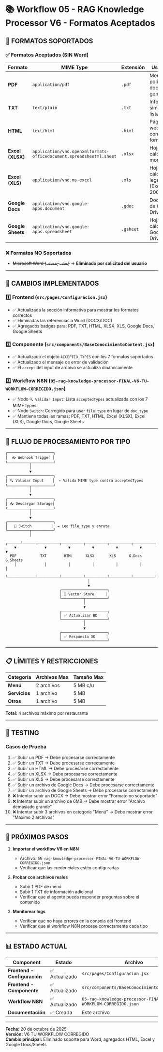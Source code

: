 # 📚 Workflow 05 - RAG Knowledge Processor V6 - Formatos Aceptados

## 📄 **FORMATOS SOPORTADOS**

### ✅ Formatos Aceptados (SIN Word)

| Formato | MIME Type | Extensión | Uso Típico |
|---------|-----------|-----------|------------|
| **PDF** | `application/pdf` | `.pdf` | Menús, políticas, documentos generales |
| **TXT** | `text/plain` | `.txt` | Información simple, listas, textos |
| **HTML** | `text/html` | `.html` | Páginas web, contenido formateado |
| **Excel (XLSX)** | `application/vnd.openxmlformats-officedocument.spreadsheetml.sheet` | `.xlsx` | Hojas de cálculo modernas |
| **Excel (XLS)** | `application/vnd.ms-excel` | `.xls` | Hojas de cálculo legacy (Excel 97-2003) |
| **Google Docs** | `application/vnd.google-apps.document` | `.gdoc` | Documentos de Google Drive |
| **Google Sheets** | `application/vnd.google-apps.spreadsheet` | `.gsheet` | Hojas de cálculo de Google Drive |

### ❌ Formatos NO Soportados

- ~~Microsoft Word (`.docx`, `.doc`)~~ → **Eliminado por solicitud del usuario**

---

## 🔄 **CAMBIOS IMPLEMENTADOS**

### 1️⃣ **Frontend (`src/pages/Configuracion.jsx`)**
- ✅ Actualizada la sección informativa para mostrar los formatos correctos
- ✅ Eliminadas las referencias a Word (DOCX/DOC)
- ✅ Agregados badges para: PDF, TXT, HTML, XLSX, XLS, Google Docs, Google Sheets

### 2️⃣ **Componente (`src/components/BaseConocimientoContent.jsx`)**
- ✅ Actualizado el objeto `ACCEPTED_TYPES` con los 7 formatos soportados
- ✅ Actualizado el mensaje de error de validación
- ✅ El `accept` del input de archivo se actualiza dinámicamente

### 3️⃣ **Workflow N8N (`05-rag-knowledge-processor-FINAL-V6-TU-WORKFLOW-CORREGIDO.json`)**
- ✅ Nodo `🔍 Validar Input`: Lista `acceptedTypes` actualizada con los 7 MIME types
- ✅ Nodo `Switch`: Corregido para usar `file_type` en lugar de `doc_type`
- ✅ Mantiene todas las ramas: PDF, TXT, HTML, Excel (XLSX), Excel (XLS), Google Docs, Google Sheets

---

## 🎯 **FLUJO DE PROCESAMIENTO POR TIPO**

```
┌─────────────────────┐
│  📥 Webhook Trigger │
└──────────┬──────────┘
           │
           ▼
┌─────────────────────┐
│ 🔍 Validar Input    │  ← Valida MIME type contra acceptedTypes
└──────────┬──────────┘
           │
           ▼
┌─────────────────────┐
│ 📥 Descargar Storage│
└──────────┬──────────┘
           │
           ▼
┌─────────────────────┐
│   🔀 Switch         │  ← Lee file_type y enruta
└──────────┬──────────┘
           │
    ┌──────┴──────┬──────────┬──────────┬──────────┬──────────┬──────────┐
    ▼             ▼          ▼          ▼          ▼          ▼          ▼
  PDF           TXT        HTML      XLSX       XLS      G.Docs   G.Sheets
    │             │          │          │          │          │          │
    └─────────────┴──────────┴──────────┴──────────┴──────────┴──────────┘
                                      │
                                      ▼
                         ┌─────────────────────┐
                         │ 💾 Vector Store     │
                         └──────────┬──────────┘
                                    │
                                    ▼
                         ┌─────────────────────┐
                         │ ✅ Actualizar BD    │
                         └──────────┬──────────┘
                                    │
                                    ▼
                         ┌─────────────────────┐
                         │ ✅ Respuesta OK     │
                         └─────────────────────┘
```

---

## 📋 **LÍMITES Y RESTRICCIONES**

| Categoría | Archivos Max | Tamaño Max |
|-----------|--------------|------------|
| **Menú** | 2 archivos | 5 MB c/u |
| **Servicios** | 1 archivo | 5 MB |
| **Otros** | 1 archivo | 5 MB |

**Total:** 4 archivos máximo por restaurante

---

## 🧪 **TESTING**

### Casos de Prueba

1. ✅ Subir un PDF → Debe procesarse correctamente
2. ✅ Subir un TXT → Debe procesarse correctamente
3. ✅ Subir un HTML → Debe procesarse correctamente
4. ✅ Subir un XLSX → Debe procesarse correctamente
5. ✅ Subir un XLS → Debe procesarse correctamente
6. ✅ Subir un archivo de Google Docs → Debe procesarse correctamente
7. ✅ Subir un archivo de Google Sheets → Debe procesarse correctamente
8. ❌ Intentar subir un DOCX → Debe mostrar error "Formato no soportado"
9. ❌ Intentar subir un archivo de 6MB → Debe mostrar error "Archivo demasiado grande"
10. ❌ Intentar subir 3 archivos en categoría "Menú" → Debe mostrar error "Máximo 2 archivos"

---

## 🚀 **PRÓXIMOS PASOS**

1. **Importar el workflow V6 en N8N**
   - Archivo: `05-rag-knowledge-processor-FINAL-V6-TU-WORKFLOW-CORREGIDO.json`
   - Verificar que las credenciales estén configuradas

2. **Probar con archivos reales**
   - Subir 1 PDF de menú
   - Subir 1 TXT de información adicional
   - Verificar que el agente pueda responder preguntas sobre el contenido

3. **Monitorear logs**
   - Verificar que no haya errores en la consola del frontend
   - Verificar que el workflow N8N procese correctamente cada tipo

---

## 📊 **ESTADO ACTUAL**

| Component | Estado | Archivo |
|-----------|--------|---------|
| **Frontend - Configuración** | ✅ Actualizado | `src/pages/Configuracion.jsx` |
| **Frontend - Componente** | ✅ Actualizado | `src/components/BaseConocimientoContent.jsx` |
| **Workflow N8N** | ✅ Actualizado | `05-rag-knowledge-processor-FINAL-V6-TU-WORKFLOW-CORREGIDO.json` |
| **Documentación** | ✅ Creada | Este archivo |

---

**Fecha:** 20 de octubre de 2025  
**Versión:** V6 TU WORKFLOW CORREGIDO  
**Cambio principal:** Eliminado soporte para Word, agregados HTML, Excel y Google Docs/Sheets

